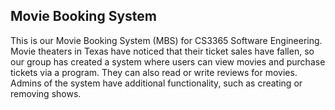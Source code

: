## Movie Booking System
This is our Movie Booking System (MBS) for CS3365 Software Engineering. Movie theaters in Texas have noticed that their ticket sales have fallen, so our group has created a system where users can view movies and purchase tickets via a program. They can also read or write reviews for movies. Admins of the system have additional functionality, such as creating or removing shows. 